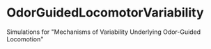 # OdorGuidedLocomotorVariability
Simulations for "Mechanisms of Variability Underlying Odor-Guided Locomotion"
